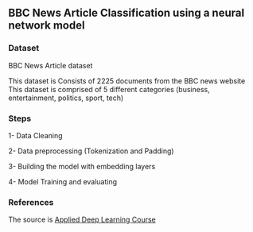 ## BBC News Article Classification using a neural network model

### Dataset
BBC News Article dataset

This dataset is Consists of 2225 documents from the BBC news website
This dataset is comprised of 5 different categories (business, entertainment, politics, sport, tech)

### Steps

1- Data Cleaning

2- Data preprocessing (Tokenization and Padding)

3- Building the model with embedding layers

4- Model Training and evaluating

### References
The source is [Applied Deep Learning Course](https://maharatech.gov.eg/course/view.php?id=738)
